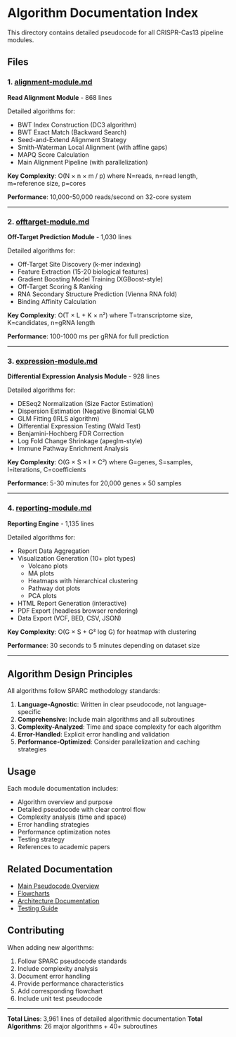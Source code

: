 # Algorithm Documentation Index

This directory contains detailed pseudocode for all CRISPR-Cas13 pipeline modules.

## Files

### 1. [alignment-module.md](alignment-module.md)
**Read Alignment Module** - 868 lines

Detailed algorithms for:
- BWT Index Construction (DC3 algorithm)
- BWT Exact Match (Backward Search)
- Seed-and-Extend Alignment Strategy
- Smith-Waterman Local Alignment (with affine gaps)
- MAPQ Score Calculation
- Main Alignment Pipeline (with parallelization)

**Key Complexity**: O(N × n × m / p) where N=reads, n=read length, m=reference size, p=cores

**Performance**: 10,000-50,000 reads/second on 32-core system

---

### 2. [offtarget-module.md](offtarget-module.md)
**Off-Target Prediction Module** - 1,030 lines

Detailed algorithms for:
- Off-Target Site Discovery (k-mer indexing)
- Feature Extraction (15-20 biological features)
- Gradient Boosting Model Training (XGBoost-style)
- Off-Target Scoring & Ranking
- RNA Secondary Structure Prediction (Vienna RNA fold)
- Binding Affinity Calculation

**Key Complexity**: O(T × L + K × n²) where T=transcriptome size, K=candidates, n=gRNA length

**Performance**: 100-1000 ms per gRNA for full prediction

---

### 3. [expression-module.md](expression-module.md)
**Differential Expression Analysis Module** - 928 lines

Detailed algorithms for:
- DESeq2 Normalization (Size Factor Estimation)
- Dispersion Estimation (Negative Binomial GLM)
- GLM Fitting (IRLS algorithm)
- Differential Expression Testing (Wald Test)
- Benjamini-Hochberg FDR Correction
- Log Fold Change Shrinkage (apeglm-style)
- Immune Pathway Enrichment Analysis

**Key Complexity**: O(G × S × I × C²) where G=genes, S=samples, I=iterations, C=coefficients

**Performance**: 5-30 minutes for 20,000 genes × 50 samples

---

### 4. [reporting-module.md](reporting-module.md)
**Reporting Engine** - 1,135 lines

Detailed algorithms for:
- Report Data Aggregation
- Visualization Generation (10+ plot types)
  - Volcano plots
  - MA plots
  - Heatmaps with hierarchical clustering
  - Pathway dot plots
  - PCA plots
- HTML Report Generation (interactive)
- PDF Export (headless browser rendering)
- Data Export (VCF, BED, CSV, JSON)

**Key Complexity**: O(G × S + G² log G) for heatmap with clustering

**Performance**: 30 seconds to 5 minutes depending on dataset size

---

## Algorithm Design Principles

All algorithms follow SPARC methodology standards:

1. **Language-Agnostic**: Written in clear pseudocode, not language-specific
2. **Comprehensive**: Include main algorithms and all subroutines
3. **Complexity-Analyzed**: Time and space complexity for each algorithm
4. **Error-Handled**: Explicit error handling and validation
5. **Performance-Optimized**: Consider parallelization and caching strategies

## Usage

Each module documentation includes:
- Algorithm overview and purpose
- Detailed pseudocode with clear control flow
- Complexity analysis (time and space)
- Error handling strategies
- Performance optimization notes
- Testing strategy
- References to academic papers

## Related Documentation

- [Main Pseudocode Overview](../PSEUDOCODE.md)
- [Flowcharts](../flowcharts/)
- [Architecture Documentation](../ARCHITECTURE.md)
- [Testing Guide](../TESTING_GUIDE.md)

## Contributing

When adding new algorithms:
1. Follow SPARC pseudocode standards
2. Include complexity analysis
3. Document error handling
4. Provide performance characteristics
5. Add corresponding flowchart
6. Include unit test pseudocode

---

**Total Lines**: 3,961 lines of detailed algorithmic documentation
**Total Algorithms**: 26 major algorithms + 40+ subroutines
